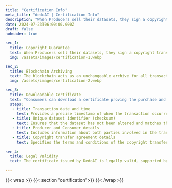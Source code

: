 ```yaml
---
title: "Certification Info"
meta_title: "dedoAI | Certification Info"
description: "When Producers sell their datasets, they sign a copyright transfer agreement, granting Consumers the rights to the purchased datasets. Supported by DEDO Tokens, these contracts ensure a clear and traceable transfer of rights, protecting both Producers and Consumers."
date: 2024-07-23T06:00:00.000Z
draft: false
noheader: true

sec_1:
  title: Copyright Guarantee
  text: When Producers sell their datasets, they sign a copyright transfer agreement, granting Consumers the rights to the purchased datasets. Supported by DEDO Tokens, these contracts ensure a clear and traceable transfer of rights, protecting both Producers and Consumers.
  img: /assets/images/certification-1.webp

sec_2:
  title: Blockchain Archiving
  text: The blockchain acts as an unchangeable archive for all transactions, ensuring data transparency and integrity. Each dataset is identified by a unique checksum, a digital fingerprint that guarantees its uniqueness. By storing these checksums on the blockchain, we create a permanent and tamper-proof record of each transaction, preventing fraud and manipulation.
  img: /assets/images/certification-2.webp

sec_3:
  title: Downloadable Certificate
  text: "Consumers can download a certificate proving the purchase and ownership of datasets. This certificate includes:"
  steps:
   - title: Transaction date and time
     text: Provides a precise timestamp of when the transaction occurred.
   - title: Unique dataset identifier (checksum)
     text: Ensures that the dataset has not been altered and matches the original file.
   - title: Producer and Consumer details
     text: Includes information about both parties involved in the transaction, ensuring transparency and accountability.
   - title: Copyright transfer agreement details
     text: Specifies the terms and conditions of the copyright transfer.
 
sec_4:
  title: Legal Validity
  text: The certificate issued by DedoAI is legally valid, supported by digitally signed copyright transfer agreements and immutable blockchain records. This system ensures Consumers' confidence in the legitimacy and integrity of purchased data, while Producers can securely certify the copyright transfer.

---
```

{{< wrap >}}
{{< section "certification">}}
{{< /wrap >}}
